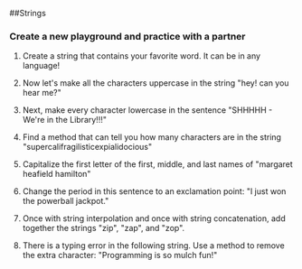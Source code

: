 ##Strings
### Create a new playground and practice with a partner
1. Create a string that contains your favorite word. It can be in any language!

2. Now let's make all the characters uppercase in the string "hey! can you hear me?"

3. Next, make every character lowercase in the sentence "SHHHHH - We're in the Library!!!"

4. Find a method that can tell you how many characters are in the string "supercalifragilisticexpialidocious"

5. Capitalize the first letter of the first, middle, and last names of "margaret heafield hamilton"

6. Change the period in this sentence to an exclamation point: "I just won the powerball jackpot."

7. Once with string interpolation and once with string concatenation, add together the strings "zip", "zap", and "zop".

8. There is a typing error in the following string. Use a method to remove the extra character: "Programming is so mulch fun!"
